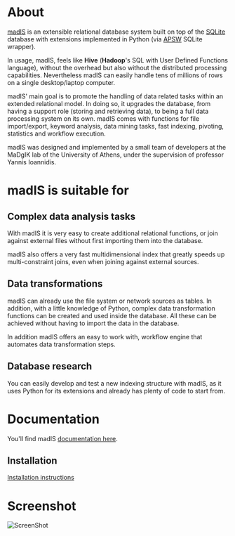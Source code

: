 # About

[madIS](http://madgik.github.io/madis) is an extensible relational database system built on top of the [SQLite](http://www.sqlite.org/) database with extensions implemented in Python (via [APSW](https://github.com/rogerbinns/apsw) SQLite wrapper).

In usage, madIS, feels like **Hive** (**Hadoop**'s SQL with User Defined Functions language), without the overhead but also without the distributed processing capabilities. Nevertheless madIS can easily handle tens of millions of rows on a single desktop/laptop computer.

madIS' main goal is to promote the handling of data related tasks within an extended relational model. In doing so, it upgrades the database, from having a support role (storing and retrieving data), to being a full data processing system on its own. madIS comes with functions for file import/export, keyword analysis, data mining tasks, fast indexing, pivoting, statistics and workflow execution.

madIS was designed and implemented by a small team of developers at the MaDgIK lab of the University of Athens, under the supervision of professor Yannis Ioannidis.

# madIS is suitable for
## Complex data analysis tasks

With madIS it is very easy to create additional relational functions, or join against external files without first importing them into the database.

madIS also offers a very fast multidimensional index that greatly speeds up multi-constraint joins, even when joining against external sources.

## Data transformations
madIS can already use the file system or network sources as tables. In addition, with a little knowledge of Python, complex data transformation functions can be created and used inside the database. All these can be achieved without having to import the data in the database.

In addition madIS offers an easy to work with, workflow engine that automates data transformation steps.

## Database research
You can easily develop and test a new indexing structure with madIS, as it uses Python for its extensions and already has plenty of code to start from.

# Documentation

You'll find madIS [documentation here](http://madgik.github.io/madis).

## Installation

[Installation instructions](http://madgik.github.io/madis/install.html)

# Screenshot

![ScreenShot](madis-screen.png)
